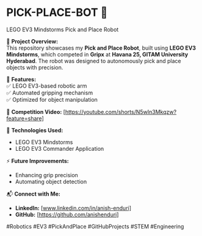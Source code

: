 # PICK-PLACE-BOT 🤖
LEGO EV3 Mindstorms Pick and Place Robot

🚀 **Project Overview:**  
This repository showcases my **Pick and Place Robot**, built using **LEGO EV3 Mindstorms**, which competed in **Gripx** at **Havana 25, GITAM University Hyderabad**. The robot was designed to autonomously pick and place objects with precision.  

📌 **Features:**  
✅ LEGO EV3-based robotic arm  
✅ Automated gripping mechanism  
✅ Optimized for object manipulation  

🎥 **Competition Video:** [https://youtube.com/shorts/N5wIn3Mkqzw?feature=share]  

🔧 **Technologies Used:**  
- LEGO EV3 Mindstorms  
- LEGO EV3 Commander Application 
 

⚡ **Future Improvements:**  
- Enhancing grip precision  
- Automating object detection  

📬 **Connect with Me:**  
- **LinkedIn:** [www.linkedin.com/in/anish-enduri]  
- **GitHub:** [https://github.com/anishenduri]  

#Robotics #EV3 #PickAndPlace #GitHubProjects #STEM #Engineering  
